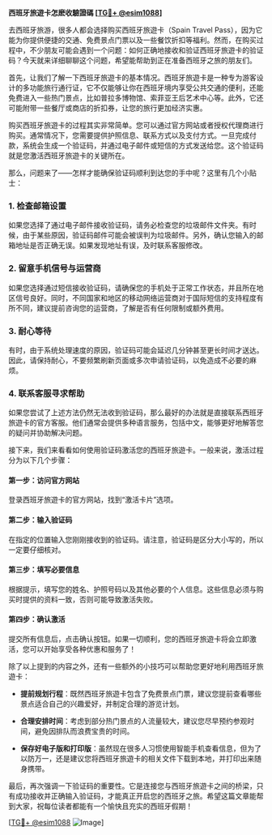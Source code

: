 **西班牙旅遊卡怎麽收驗證碼 [[TG💪+ @esim1088](https://t.me/s/esim1088)]**

去西班牙旅游，很多人都会选择购买西班牙旅遊卡（Spain Travel Pass），因为它能为你提供便捷的交通、免费景点门票以及一些餐饮折扣等福利。然而，在购买过程中，不少朋友可能会遇到一个问题：如何正确地接收和验证西班牙旅遊卡的验证码？今天就来详细聊聊这个问题，希望能帮助到正在准备西班牙之旅的朋友们。

首先，让我们了解一下西班牙旅遊卡的基本情况。西班牙旅遊卡是一种专为游客设计的多功能旅行通行证，它不仅能够让你在西班牙境内享受公共交通的便利，还能免费进入一些热门景点，比如普拉多博物馆、索菲亚王后艺术中心等。此外，它还可能附带一些餐厅或商店的折扣券，让您的旅行更加经济实惠。

购买西班牙旅遊卡的过程其实非常简单。您可以通过官方网站或者授权代理商进行购买。通常情况下，您需要提供护照信息、联系方式以及支付方式。一旦完成付款，系统会生成一个验证码，并通过电子邮件或短信的方式发送给您。这个验证码就是您激活西班牙旅遊卡的关键所在。

那么，问题来了——怎样才能确保验证码顺利到达您的手中呢？这里有几个小贴士：

### 1. **检查邮箱设置**
如果您选择了通过电子邮件接收验证码，请务必检查您的垃圾邮件文件夹。有时候，由于某些原因，验证码邮件可能会被误判为垃圾邮件。另外，确认您输入的邮箱地址是否正确无误。如果发现地址有误，及时联系客服修改。

### 2. **留意手机信号与运营商**
如果您选择通过短信接收验证码，请确保您的手机处于正常工作状态，并且所在地区信号良好。同时，不同国家和地区的移动网络运营商对于国际短信的支持程度有所不同，建议提前咨询您的运营商，了解是否有任何限制或额外费用。

### 3. **耐心等待**
有时，由于系统处理速度的原因，验证码可能会延迟几分钟甚至更长时间才送达。因此，请保持耐心，不要频繁刷新页面或多次申请验证码，以免造成不必要的麻烦。

### 4. **联系客服寻求帮助**
如果您尝试了上述方法仍然无法收到验证码，那么最好的办法就是直接联系西班牙旅遊卡的官方客服。他们通常会提供多种语言服务，包括中文，能够更好地解答您的疑问并协助解决问题。

接下来，我们来看看如何使用验证码激活您的西班牙旅遊卡。一般来说，激活过程分为以下几个步骤：

#### 第一步：访问官方网站
登录西班牙旅遊卡的官方网站，找到“激活卡片”选项。

#### 第二步：输入验证码
在指定的位置输入您刚刚接收到的验证码。请注意，验证码是区分大小写的，所以一定要仔细核对。

#### 第三步：填写必要信息
根据提示，填写您的姓名、护照号码以及其他必要的个人信息。这些信息必须与购买时提供的资料一致，否则可能导致激活失败。

#### 第四步：确认激活
提交所有信息后，点击确认按钮。如果一切顺利，您的西班牙旅遊卡将会立即激活，您可以开始享受各种优惠和服务了！

除了以上提到的内容之外，还有一些额外的小技巧可以帮助您更好地利用西班牙旅遊卡：

- **提前规划行程**：既然西班牙旅遊卡包含了免费景点门票，建议您提前查看哪些景点适合自己的兴趣爱好，并制定合理的游览计划。
  
- **合理安排时间**：考虑到部分热门景点的人流量较大，建议您尽早预约参观时间，避免因排队而浪费宝贵的时间。

- **保存好电子版和打印版**：虽然现在很多人习惯使用智能手机查看信息，但为了以防万一，还是建议您将西班牙旅遊卡的相关文件下载到本地，并打印出来随身携带。

最后，再次强调一下验证码的重要性。它是连接您与西班牙旅遊卡之间的桥梁，只有成功接收并正确输入验证码，才能真正开启您的西班牙之旅。希望这篇文章能帮到大家，祝每位读者都能有一个愉快且充实的西班牙假期！

[[TG💪+ @esim1088](https://t.me/s/esim1088) ![Image](https://i.postimg.cc/4NQfJmqS/Snipaste-2025-05-13-00-14-12.png)]